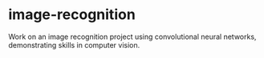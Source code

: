 # image-recognition
Work on an image recognition project using convolutional neural networks, demonstrating skills in computer vision.
